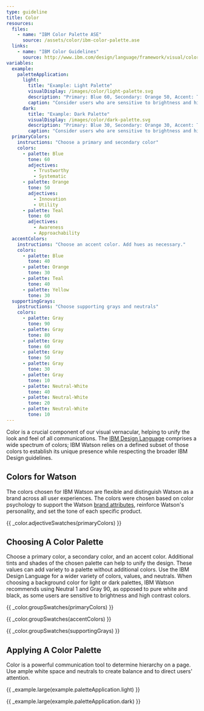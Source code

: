 ```yaml
---
type: guideline
title: Color
resources:
  files:
    - name: "IBM Color Palette ASE"
      source: /assets/color/ibm-color-palette.ase
  links:
    - name: "IBM Color Guidelines"
      source: http://www.ibm.com/design/language/framework/visual/color.shtml
variables:
  example:
    paletteApplication:
      light:
        title: "Example: Light Palette"
        visualDisplay: /images/color/light-palette.svg
        description: "Primary: Blue 60, Secondary: Orange 50, Accent: Teal 40"
        caption: "Consider users who are sensitive to brightness and high contrast colors by using a neutral value as a background color instead of pure white."
      dark:
        title: "Example: Dark Palette"
        visualDisplay: /images/color/dark-palette.svg
        description: "Primary: Blue 30, Secondary: Orange 30, Accent: Teal 30"
        caption: "Consider users who are sensitive to brightness and high contrast colors by using a Gray value as a background color instead of pure black."
  primaryColors:
    instructions: "Choose a primary and secondary color"
    colors:
      - palette: Blue
        tone: 60
        adjectives:
          - Trustworthy
          - Systematic
      - palette: Orange
        tone: 50
        adjectives: 
          - Innovation
          - Utility
      - palette: Teal
        tone: 60
        adjectives:
          - Awareness
          - Approachability
  accentColors:
    instructions: "Choose an accent color. Add hues as necessary."
    colors:
      - palette: Blue
        tone: 40
      - palette: Orange
        tone: 30
      - palette: Teal
        tone: 40
      - palette: Yellow
        tone: 30
  supportingGrays:
    instructions: "Choose supporting grays and neutrals"
    colors:
      - palette: Gray
        tone: 90
      - palette: Gray
        tone: 80
      - palette: Gray
        tone: 60
      - palette: Gray
        tone: 50
      - palette: Gray
        tone: 30
      - palette: Gray
        tone: 10
      - palette: Neutral-White
        tone: 40
      - palette: Neutral-White
        tone: 20
      - palette: Neutral-White
        tone: 10
---
```


Color is a crucial component of our visual vernacular, helping to unify the look and feel of all communications. The [IBM Design Language](http://www.ibm.com/design/language/framework/visual/color.shtml) comprises a wide spectrum of colors; IBM Watson relies on a defined subset of those colors to establish its unique presence while respecting the broader IBM Design guidelines.

## Colors for Watson

The colors chosen for IBM Watson are flexible and distinguish Watson as a brand across all user experiences. The colors were chosen based on color psychology to support the Watson [brand attributes](brand-attributes.html), reinforce Watson's personality, and set the tone of each specific product.

{{ _color.adjectiveSwatches(primaryColors) }}

## Choosing A Color Palette

Choose a primary color, a secondary color, and an accent color. Additional tints and shades of the chosen palette can help to unify the design. These values can add variety to a palette without additional colors. Use the IBM Design Language for a wider variety of colors, values, and neutrals. When choosing a background color for light or dark palettes, IBM Watson recommends using Neutral 1 and Gray 90, as opposed to pure white and black, as some users are sensitive to brightness and high contrast colors.

{{ _color.groupSwatches(primaryColors) }}

{{ _color.groupSwatches(accentColors) }}

{{ _color.groupSwatches(supportingGrays) }}

## Applying A Color Palette

Color is a powerful communication tool to determine hierarchy on a page. Use ample white space and neutrals to create balance and to direct users' attention.

{{ _example.large(example.paletteApplication.light) }}

{{ _example.large(example.paletteApplication.dark) }}
